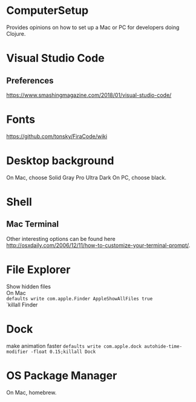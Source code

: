 # ComputerSetup
Provides opinions on how to set up a Mac or PC for developers doing Clojure.

# Visual Studio Code

## Preferences
https://www.smashingmagazine.com/2018/01/visual-studio-code/

# Fonts
https://github.com/tonsky/FiraCode/wiki

# Desktop background
On Mac, choose Solid Gray Pro Ultra Dark
On PC, choose black.

# Shell
## Mac Terminal
Other interesting options can be found here http://osxdaily.com/2006/12/11/how-to-customize-your-terminal-prompt/.

# File Explorer
Show hidden files  
On Mac  
`defaults write com.apple.Finder AppleShowAllFiles true`  
`killall Finder

# Dock
make animation faster
`defaults write com.apple.dock autohide-time-modifier -float 0.15;killall Dock`

# OS Package Manager
On Mac, homebrew.
